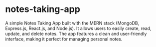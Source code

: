 # notes-taking-app
A simple Notes Taking App built with the MERN stack (MongoDB, Express.js, React.js, and Node.js). It allows users to easily create, read, update, and delete notes. The app features a clean and user-friendly interface, making it perfect for managing personal notes.
